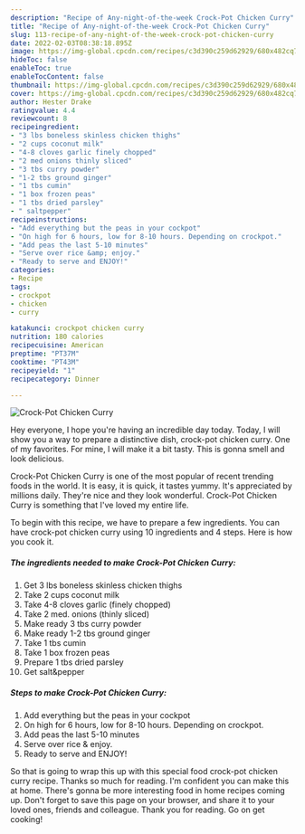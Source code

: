 ```yaml
---
description: "Recipe of Any-night-of-the-week Crock-Pot Chicken Curry"
title: "Recipe of Any-night-of-the-week Crock-Pot Chicken Curry"
slug: 113-recipe-of-any-night-of-the-week-crock-pot-chicken-curry
date: 2022-02-03T08:38:18.895Z
image: https://img-global.cpcdn.com/recipes/c3d390c259d62929/680x482cq70/crock-pot-chicken-curry-recipe-main-photo.jpg
hideToc: false
enableToc: true
enableTocContent: false
thumbnail: https://img-global.cpcdn.com/recipes/c3d390c259d62929/680x482cq70/crock-pot-chicken-curry-recipe-main-photo.jpg
cover: https://img-global.cpcdn.com/recipes/c3d390c259d62929/680x482cq70/crock-pot-chicken-curry-recipe-main-photo.jpg
author: Hester Drake
ratingvalue: 4.4
reviewcount: 8
recipeingredient:
- "3 lbs boneless skinless chicken thighs"
- "2 cups coconut milk"
- "4-8 cloves garlic finely chopped"
- "2 med onions thinly sliced"
- "3 tbs curry powder"
- "1-2 tbs ground ginger"
- "1 tbs cumin"
- "1 box frozen peas"
- "1 tbs dried parsley"
- " saltpepper"
recipeinstructions:
- "Add everything but the peas in your cockpot"
- "On high for 6 hours, low for 8-10 hours. Depending on crockpot."
- "Add peas the last 5-10 minutes"
- "Serve over rice &amp; enjoy."
- "Ready to serve and ENJOY!"
categories:
- Recipe
tags:
- crockpot
- chicken
- curry

katakunci: crockpot chicken curry 
nutrition: 180 calories
recipecuisine: American
preptime: "PT37M"
cooktime: "PT43M"
recipeyield: "1"
recipecategory: Dinner

---
```



![Crock-Pot Chicken Curry](https://img-global.cpcdn.com/recipes/c3d390c259d62929/680x482cq70/crock-pot-chicken-curry-recipe-main-photo.jpg)

Hey everyone, I hope you're having an incredible day today. Today, I will show you a way to prepare a distinctive dish, crock-pot chicken curry. One of my favorites. For mine, I will make it a bit tasty. This is gonna smell and look delicious.

Crock-Pot Chicken Curry is one of the most popular of recent trending foods in the world. It is easy, it is quick, it tastes yummy. It's appreciated by millions daily. They're nice and they look wonderful. Crock-Pot Chicken Curry is something that I've loved my entire life.




To begin with this recipe, we have to prepare a few ingredients. You can have crock-pot chicken curry using 10 ingredients and 4 steps. Here is how you cook it.

<!--inarticleads1-->

##### The ingredients needed to make Crock-Pot Chicken Curry:

1. Get 3 lbs boneless skinless chicken thighs
1. Take 2 cups coconut milk
1. Take 4-8 cloves garlic (finely chopped)
1. Take 2 med. onions (thinly sliced)
1. Make ready 3 tbs curry powder
1. Make ready 1-2 tbs ground ginger
1. Take 1 tbs cumin
1. Take 1 box frozen peas
1. Prepare 1 tbs dried parsley
1. Get  salt&amp;pepper




<!--inarticleads2-->

##### Steps to make Crock-Pot Chicken Curry:

1. Add everything but the peas in your cockpot
1. On high for 6 hours, low for 8-10 hours. Depending on crockpot.
1. Add peas the last 5-10 minutes
1. Serve over rice &amp; enjoy.
1. Ready to serve and ENJOY!



So that is going to wrap this up with this special food crock-pot chicken curry recipe. Thanks so much for reading. I'm confident you can make this at home. There's gonna be more interesting food in home recipes coming up. Don't forget to save this page on your browser, and share it to your loved ones, friends and colleague. Thank you for reading. Go on get cooking!
